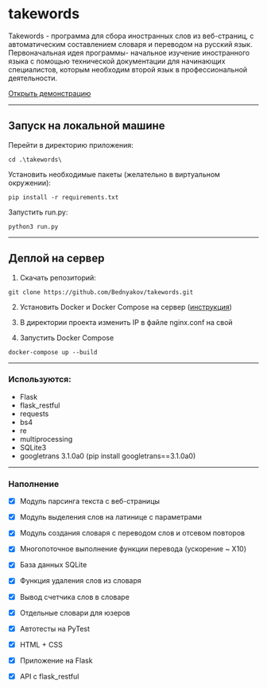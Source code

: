 # takewords
Takewords - программа для сбора иностранных слов из веб-страниц, с автоматическим составлением словаря и переводом на русский язык.
Первоначальная идея программы- начальное изучение иностранного языка с помощью технической документации для начинающих специалистов, которым необходим второй язык в профессиональной деятельности.

[Открыть демонстрацию](http://147.45.249.202/)
_____________________________________________________________
## Запуск на локальной машине

Перейти в директорию приложения:
```
cd .\takewords\
```

Установить необходимые пакеты (желательно в виртуальном окружении):
```
pip install -r requirements.txt
```

Запустить run.py:
```
python3 run.py
```
_____________________________________________________________
## Деплой на сервер

1. Скачать репозиторий:
```
git clone https://github.com/Bednyakov/takewords.git
```

2. Установить Docker и Docker Compose на сервер ([инструкция](https://github.com/Bednyakov/takewords/blob/main/FAQ_install_Docker.md))

3. В директории проекта изменить IP в файле nginx.conf на свой

4. Запустить Docker Compose
```
docker-compose up --build
```
_____________________________________________________________
### Используются:
- Flask
- flask_restful
- requests
- bs4
- re
- multiprocessing
- SQLite3
- googletrans 3.1.0a0 (pip install googletrans==3.1.0a0)
_________________________
### Наполнение

- [x] Модуль парсинга текста с веб-страницы
- [x] Модуль выделения слов на латинице с параметрами
- [x] Модуль создания словаря с переводом слов и отсевом повторов
- [x] Многопоточное выполнение функции перевода (ускорение ~ X10)
- [x] База данных SQLite
- [x] Функция удаления слов из словаря
- [x] Вывод счетчика слов в словаре
- [x] Отдельные словари для юзеров
- [x] Автотесты на PyTest
- [x] HTML + CSS
- [x] Приложение на Flask
- [x] API с flask_restful

